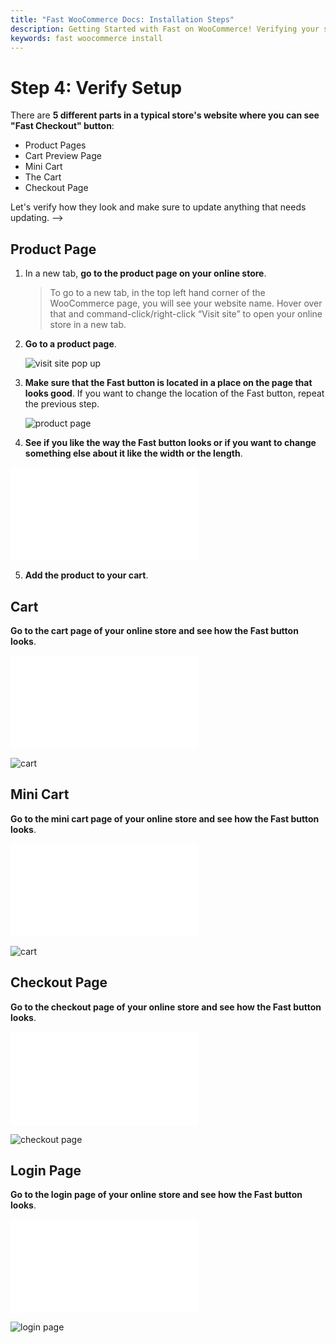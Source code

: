 ```yaml
---
title: "Fast WooCommerce Docs: Installation Steps"
description: Getting Started with Fast on WooCommerce! Verifying your set up.
keywords: fast woocommerce install
---
```


# Step 4: Verify Setup

There are **5 different parts in a typical store's website where you can see "Fast Checkout" button**:

- Product Pages
- Cart Preview Page
- Mini Cart
- The Cart
- Checkout Page

Let's verify how they look and make sure to update anything that needs updating. -->

## Product Page

1. In a new tab, **go to the product page on your online store**.

   > To go to a new tab, in the top left hand corner of the WooCommerce page, you will see your website name. Hover over that and command-click/right-click “Visit site” to open your online store in a new tab.

2. **Go to a product page**.

   ![visit site pop up](images/woocommerce-install6.png)

3. **Make sure that the Fast button is located in a place on the page that looks good**. If you want to change the location of the Fast button, repeat the previous step.

   ![product page](images/woocommerce-install7.png)

4. **See if you like the way the Fast button looks or if you want to change something else about it like the width or the length**.

<embed src="/reusables/for-developers/_platform_woocommerce_refer_to_custom_button_styling_page.md" />

5. **Add the product to your cart**.

## Cart

**Go to the cart page of your online store and see how the Fast button looks**.

<embed src="/reusables/for-developers/_platform_woocommerce_refer_to_custom_button_styling_page.md" />

![cart](images/woocommerce-install8.png)

## Mini Cart

**Go to the mini cart page of your online store and see how the Fast button looks**.

<embed src="/reusables/for-developers/_platform_woocommerce_refer_to_custom_button_styling_page.md" />

![cart](images/woocommerce-install9.png)

## Checkout Page

**Go to the checkout page of your online store and see how the Fast button looks**.

<embed src="/reusables/for-developers/_platform_woocommerce_refer_to_custom_button_styling_page.md" />

![checkout page](images/woocommerce-install10.png)

## Login Page

**Go to the login page of your online store and see how the Fast button looks**.

<embed src="/reusables/for-developers/_platform_woocommerce_refer_to_custom_button_styling_page.md" />

![login page](images/woocommerce-install11.png)
